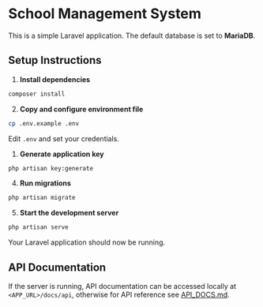 # School Management System

This is a simple Laravel application. The default database is set to **MariaDB**.

## Setup Instructions

1. **Install dependencies**

```bash
composer install
```

2. **Copy and configure environment file**

```bash
cp .env.example .env
```

Edit `.env` and set your credentials.

1. **Generate application key**

```bash
php artisan key:generate
```

4. **Run migrations**

```bash
php artisan migrate
```

5. **Start the development server**

```bash
php artisan serve
```

Your Laravel application should now be running.

## API Documentation

If the server is running, API documentation can be accessed locally at `<APP_URL>/docs/api`, otherwise for API reference see [API_DOCS.md](./API_DOCS.md).
